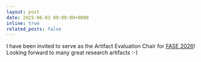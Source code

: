 ```yaml
---
layout: post
date: 2025-06-03 00:00:00+0000
inline: true
related_posts: false
---
```


I have been invited to serve as the Artifact Evaluation Chair for [FASE 2026](https://etaps.org/about/fase/)! Looking forward to many great research artifacts :-)